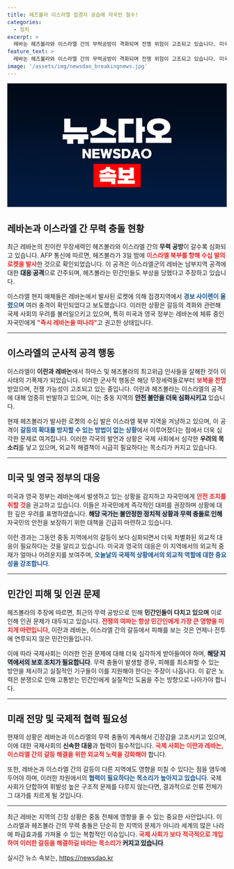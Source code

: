 ```yaml
---
title: 헤즈볼라 이스라엘 접경지 공습에 자국민 철수!
categories:
  - 정치
excerpt: >
  레바논 헤즈볼라와 이스라엘 간의 무력공방이 격화되며 전쟁 위험이 고조되고 있습니다. 미국과 영국은 자국민에게 즉각적인 레바논 탈출을 권고하며 긴장 상황을 예고하고 있습니다.
feature_text: >
  레바논 헤즈볼라와 이스라엘 간의 무력공방이 격화되며 전쟁 위험이 고조되고 있습니다. 미국과 영국은 자국민에게 즉각적인 레바논 탈출을 권고하며 긴장 상황을 예고하고 있습니다.
image: '/assets/img/newsdao_breakingnews.jpg'
---
```


<p><img src="/assets/img/newsdao_breakingnews.jpg" alt="ontimetimes 속보" /></p>

<h2 data-ke-size="size26">레바논과 이스라엘 간 무력 충돌 현황</h2>

<p data-ke-size="size16">최근 레바논의 친이란 무장세력인 헤즈볼라와 이스라엘 간의 <b>무력 공방</b>이 갈수록 심화되고 있습니다. AFP 통신에 따르면, 헤즈볼라가 3일 밤에 <b><span style="color: #ee2323;">이스라엘 북부를 향해 수십 발의 로켓을 발사</span></b>한 것으로 확인되었습니다. 이 공격은 이스라엘군의 레바논 남부지역 공격에 대한 <b><span style="background-color: #21538527;">대응 공격</span></b>으로 간주되며, 헤즈볼라는 민간인들도 부상을 당했다고 주장하고 있습니다. </p>

<p data-ke-size="size16">이스라엘 현지 매체들은 레바논에서 발사된 로켓에 의해 접경지역에서 <b><span style="color: #1a5490;">경보 사이렌이 울렸으며</span></b> 여러 충격이 확인되었다고 보도했습니다. 이러한 상황은 갈등의 격화와 관련해 국제 사회의 우려를 불러일으키고 있으며, 특히 미국과 영국 정부는 레바논에 체류 중인 자국민에게 <b><span style="color: #ee2323;">"즉시 레바논을 떠나라"</span></b>고 권고한 상태입니다. </p>

<hr>

<h2 data-ke-size="size26">이스라엘의 군사적 공격 행동</h2>

<p data-ke-size="size16">이스라엘이 <b>이란과 레바논</b>에서 하마스 및 헤즈볼라의 최고위급 인사들을 살해한 것이 이 사태의 기폭제가 되었습니다. 이러한 군사적 행동은 해당 무장세력들로부터 <b><span style="color: #ee2323;">보복을 천명</span></b>받았으며, 전쟁 가능성이 고조되고 있는 중입니다. 이란과 헤즈볼라는 이스라엘의 공격에 대해 엄중히 반발하고 있으며, 이는 중동 지역의 <b><span style="background-color: #21538527;">안전 불안을 더욱 심화시키고</span></b> 있습니다. </p>

<p data-ke-size="size16">현재 헤즈볼라가 발사한 로켓의 수십 발은 이스라엘 북부 지역을 겨냥하고 있으며, 이 공격이 <b><span style="color: #1a5490;">갈등의 확대를 방지할 수 있는 방법이 없는 상황</span></b>에서 이루어졌다는 점에서 더욱 심각한 문제로 여겨집니다. 이러한 각국의 발언과 상황은 국제 사회에서 심각한 <b>우려의 목소리</b>를 낳고 있으며, 외교적 해결책이 시급히 필요하다는 목소리가 커지고 있습니다.</p>

<hr>

<h2 data-ke-size="size26">미국 및 영국 정부의 대응</h2>

<p data-ke-size="size16">미국과 영국 정부는 레바논에서 발생하고 있는 상황을 감지하고 자국민에게 <b><span style="color: #ee2323;">안전 조치를 취할 것</span></b>을 권고하고 있습니다. 이들은 자국민에게 즉각적인 대피를 권장하며 상황에 대한 깊은 우려를 표명하였습니다. <b><span style="background-color: #21538527;">해당 국가는 불안정한 정치적 상황과 무력 충돌로 인해</span></b> 자국민의 안전을 보장하기 위한 대책을 긴급히 마련하고 있습니다.</p>

<p data-ke-size="size16">이런 경과는 그동안 중동 지역에서의 갈등이 보다 심화되면서 더욱 차별화된 외교적 대응이 필요하다는 것을 알리고 있습니다. 미국과 영국의 대응은 이 지역에서의 외교적 중재가 얼마나 어려운지를 보여주며, <b><span style="color: #1a5490;">오늘날의 국제적 상황에서의 외교적 역할에 대한 중요성을 강조합니다</span></b>.</p>

<hr>

<h2 data-ke-size="size26">민간인 피해 및 인권 문제</h2>

<p data-ke-size="size16">헤즈볼라의 주장에 따르면, 최근의 무력 공방으로 인해 <b>민간인들이 다치고 있으며</b> 이로 인해 인권 문제가 대두되고 있습니다. <b><span style="color: #ee2323;">전쟁의 여파는 항상 민간인에게 가장 큰 영향을 미치게 마련입니다</span></b>, 이란과 레바논, 이스라엘 간의 갈등에서 피해를 보는 것은 언제나 전투에 연루되지 않은 민간인들입니다. </p>

<p data-ke-size="size16">이에 따라 국제사회는 이러한 인권 문제에 대해 더욱 심각하게 받아들여야 하며, <b><span style="background-color: #21538527;">해당 지역에서의 보호 조치가 필요합니다</span></b>. 무력 충돌이 발생할 경우, 피해를 최소화할 수 있는 방안을 제시하고 실질적인 기구들이 이를 지원해야 한다는 주장이 나옵니다. 이 같은 노력은 분쟁으로 인해 고통받는 민간인에게 실질적인 도움을 주는 방향으로 나아가야 합니다.</p>

<hr>

<h2 data-ke-size="size26">미래 전망 및 국제적 협력 필요성</h2>

<p data-ke-size="size16">현재의 상황은 레바논과 이스라엘의 무력 충돌이 계속해서 긴장감을 고조시키고 있으며, 이에 대한 국제사회의 <b>신속한 대응</b>과 협력이 필수적입니다. <b><span style="color: #ee2323;">국제 사회는 이란과 레바논, 이스라엘 간의 갈등 해결을 위한 외교적 노력을 강화해야</span></b> 합니다. </p>

<p data-ke-size="size16">또한, 레바논과 이스라엘 간의 갈등이 다른 지역에도 영향을 미칠 수 있다는 점을 염두에 두어야 하며, 이러한 차원에서의 <b><span style="color: #1a5490;">협력이 필요하다는 목소리가 높아지고 있습니다</span></b>. 국제 사회가 단합하여 휘발성 높은 구조적 문제를 다루지 않는다면, 결과적으로 인류 전체가 그 대가를 치르게 될 것입니다.</p>

<hr>

<p data-ke-size="size16">최근 레바논 지역의 긴장 상황은 중동 전체에 영향을 줄 수 있는 중요한 사안입니다. 이스라엘과 헤즈볼라 간의 무력 충돌은 단순히 한 지역의 문제가 아니라 세계의 많은 나라에 파급효과를 가져올 수 있는 복합적인 이슈입니다. <b><span style="color: #ee2323;">국제 사회가 보다 적극적으로 개입하여 이러한 갈등을 해결하길 바라는 목소리가 </span></b><b><span style="background-color: #21538527;">커지고 있습니다</span></b>.</p>
실시간 뉴스 속보는, <a href="https://newsdao.kr" rel="dofollow">https://newsdao.kr</a>


